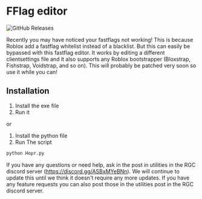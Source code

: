 

# FFlag editor
![GitHub Releases](https://img.shields.io/github/downloads/BLOCKCE/Hopr-GUI/total.svg)

Recently you may have noticed your fastflags not working! This is because Roblox add a fastflag whitelist instead of a blacklist.
But this can easily be bypassed with this fastflag editor. It works by editing a different clientsettings file and it also supports any Roblox bootstrapper (Bloxstrap, Fishstrap, Voidstrap, and so on).
This will probably be patched very soon so use it while you can!

## Installation
1. Install the exe file
2. Run it

or

1. Install the python file
2. Run The script
```bash
python Hopr.py
```

If you have any questions or need help, ask in the post in utilities in the RGC discord server (https://discord.gg/ASBxMYeBNn).
We will continue to update this until we think it doesn't require any more updates. If you have any feature requests you can also post those in the utilities post in the RGC discord server.

